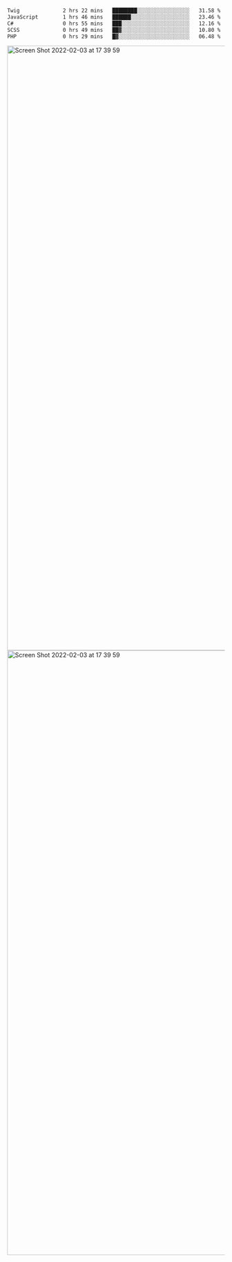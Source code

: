 <!--START_SECTION:waka-->

```txt
Twig              2 hrs 22 mins   ████████░░░░░░░░░░░░░░░░░   31.58 %
JavaScript        1 hrs 46 mins   ██████░░░░░░░░░░░░░░░░░░░   23.46 %
C#                0 hrs 55 mins   ███░░░░░░░░░░░░░░░░░░░░░░   12.16 %
SCSS              0 hrs 49 mins   ██▓░░░░░░░░░░░░░░░░░░░░░░   10.80 %
PHP               0 hrs 29 mins   █▓░░░░░░░░░░░░░░░░░░░░░░░   06.48 %
```

<!--END_SECTION:waka-->

<img width="1400" alt="Screen Shot 2022-02-03 at 17 39 59" src="https://user-images.githubusercontent.com/45716542/152387304-f2b60485-53a6-4f4b-a818-5cefb1b0c0ae.png">
<img width="1400" alt="Screen Shot 2022-02-03 at 17 39 59" src="https://user-images.githubusercontent.com/45716542/152387273-ea5cdf21-2a45-44da-8bef-00c1763b1d42.png">
